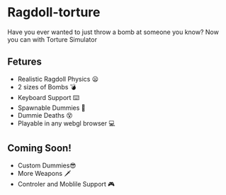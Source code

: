 # Ragdoll-torture
Have you ever wanted to just throw a bomb at someone you know? 
Now you can with Torture Simulator
## Fetures
* Realistic Ragdoll Physics 😦
* 2 sizes of Bombs 💣
* Keyboard Support ⌨️
* Spawnable Dummies 👀
* Dummie Deaths 😵
* Playable in any webgl browser 💻
## Coming Soon!
* Custom Dummies😎
* More Weapons 🗡️
* Controler and Moblile Support 🎮
